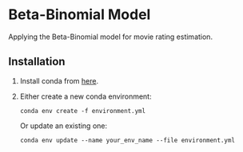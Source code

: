 # Beta-Binomial Model

Applying the Beta-Binomial model for movie rating estimation.


## Installation

1. Install conda from [here](https://www.anaconda.com/).

2. Either create a new conda environment:

    `conda env create -f environment.yml`

    Or update an existing one:

    `conda env update --name your_env_name --file environment.yml`